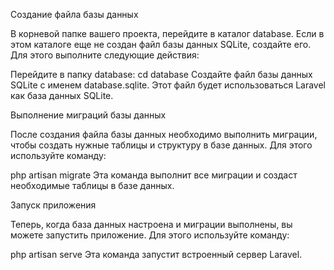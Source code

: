 Создание файла базы данных

В корневой папке вашего проекта, перейдите в каталог database. Если в этом каталоге еще не создан файл базы данных SQLite, создайте его. Для этого выполните следующие действия:

Перейдите в папку database:
cd database
Создайте файл базы данных SQLite с именем database.sqlite. 
Этот файл будет использоваться Laravel как база данных SQLite.

Выполнение миграций базы данных

После создания файла базы данных необходимо выполнить миграции, чтобы создать нужные таблицы и структуру в базе данных. Для этого используйте команду:

php artisan migrate
Эта команда выполнит все миграции и создаст необходимые таблицы в базе данных.

Запуск приложения

Теперь, когда база данных настроена и миграции выполнены, вы можете запустить  приложение. Для этого используйте команду:

php artisan serve
Эта команда запустит встроенный сервер Laravel.
